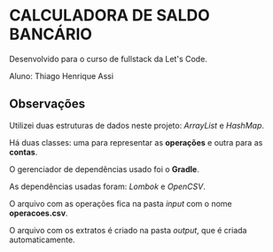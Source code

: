 # CALCULADORA DE SALDO BANCÁRIO

Desenvolvido para o curso de fullstack da Let's Code.

Aluno: Thiago Henrique Assi

## Observações

Utilizei duas estruturas de dados neste projeto: *ArrayList* e *HashMap*.

Há duas classes: uma para representar as **operações** e outra para as **contas**.

O gerenciador de dependências usado foi o **Gradle**.

As dependências usadas foram: *Lombok* e *OpenCSV*.

O arquivo com as operações fica na pasta *input* com o nome **operacoes.csv**.

O arquivo com os extratos é criado na pasta *output*, que é criada automaticamente.